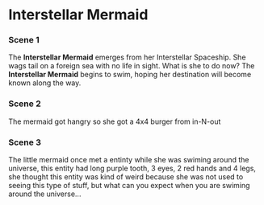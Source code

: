 # Interstellar Mermaid

### Scene 1

The **Interstellar Mermaid** emerges from her Interstellar Spaceship. She wags tail on a foreign sea with no life in sight. What is she to do now? The **Interstellar Mermaid** begins to swim, hoping her destination will become known along the way.

### Scene 2

The mermaid got hangry so she got a 4x4 burger from in-N-out

### Scene 3

The little mermaid once met a entinty while she was swiming around the universe, this entity had long purple tooth, 3 eyes, 2 red hands and 4 legs, she thought this entity was kind of weird because she was not used to seeing this type of stuff, but what can you expect when you are swiming around the universe...
